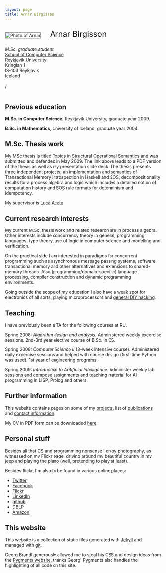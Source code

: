 ```yaml
---
layout: page
title: Arnar Birgisson
---
```


<div style="margin-top: 20px; margin-bottom: 25px; min-height: 207px;">
<img style="margin-top: 10px; margin-right: 30px; float: left; border: solid 1px #666" src="/arnar/static/img/arnar.jpg" alt="Photo of Arnar" />
<p style="font-size: 1.8em;">Arnar Birgisson</p>
<div class="line-block">
<div class="line"><em>M.Sc. graduate student</em></div>
<div class="line"><a href="http://www.ru.is/?pageid=3093">School of Computer Science</a></div>
<div class="line"><a href="http://www.ru.is/">Reykjavík University</a></div>
<div class="line">Kringlan 1</div>
<div class="line">IS-103 Reykjavík</div>
<div class="line">Iceland</div>
<div class="line">&nbsp;</div>
<div class="line"><script type="text/javascript">
        document.write('\074a href="mailto:');
        document.write('arnarb07');
        document.write('\100');
        document.write('ru.is"\076');
        document.write('arnarb07');
        document.write('\100');
        document.write('ru.is\074/a\076');
    </script> / <script type="text/javascript">
        document.write('\074a href="mailto:');
        document.write('arnarbi');
        document.write('\100');
        document.write('gmail.com"\076');
        document.write('arnarbi');
        document.write('\100');
        document.write('gmail.com\074/a\076');
    </script></div>
</div>

<div style="clear:both"><!-- --></div>
</div>

Previous education
------------------

**M.Sc. in Computer Science**, Reykjavik University, graduate year 2009.

**B.Sc. in Mathematics**, University of Iceland, graduate year 2004.

M.Sc. Thesis work
-----------------

My MSc thesis is titled [Topics in Structural Operational Semantics](projects/msc-thesis) 
and was submitted and defended in May 2009. The link above leads to a PDF version of the thesis as well as my 
presentation slide deck. The thesis presents three independent projects; an implementation and semantics of 
Transactional Memory Introspection in Haskell and SOS, decompositionality results for a process algebra and 
logic which includes a detailed notion of computation history and SOS rule formats for determinism and idempotency.

My supervisor is [Luca Aceto](http://www.ru.is/luca/)

Current research interests
--------------------------

My current M.Sc. thesis work and related research are in process algebra. Other interests include concurrency 
theory in general, programming languages, type theory, use of logic in computer science and modelling and verification.

On the practical side I am interested in paradigms for concurrent programming such as asynchronous message passing 
systems, software transactional memory and other alternatives and extensions to shared-memory threads. Also 
(programming/domain-specific) language processing, compiler construction and dynamic programming environments.

Going outside the scope of my education I also have a weak spot for electronics of all sorts, playing microprocessors 
and [general DIY hacking](http://www.hackaday.com/).

Teaching
--------

I have previously been a TA for the following courses at RU.

Spring 2008: *Algorithm design and analysis.* Administered weekly excercise sessions.
             2nd-3rd year elective course of B.Sc. in CS.

Spring 2008: *Computer Science II* (3-week intensive course). Administered daily excercise sessions 
             and helped with course design (first-time Python was used). 1st year of engineering programs.

Spring 2009: *Introduction to Aritificial Intelligence.* Administer weekly lab sessions and compose assignments 
             and teaching material for AI programming in LISP, Prolog and others.

Further information
-------------------

This website contains pages on some of my [projects](http://www.hvergi.net/arnar/projects/), 
list of [publications](http://www.hvergi.net/arnar/publications/)
and [contact information](http://www.hvergi.net/arnar/contact/).

My CV in PDF form can be downloaded [here](http://www.hvergi.net/arnar/public/cv.pdf).

Personal stuff
--------------

Besides all that CS and programming nonsense I enjoy photography, as witnessed on 
[my Flickr page](http://www.flickr.com/photos/arnarbi), driving around 
[my beautiful country](http://www.flickr.com/search/?q=iceland%20landscape&w=all) in my jeep and playing 
the piano (well, pretending to play at least).

Besides flickr, I'm also to be found in various online places:

- [Twitter](http://twitter.com/arnarbi)
- [Facebook](http://www.facebook.com/people/Arnar-Birgisson/707273680)
- [Flickr](http://www.flickr.com/photos/arnarbi/)
- [LinkedIn](http://www.linkedin.com/pub/b/1b4/19)
- [github](http://github.com/arnar)
- [DBLP](http://www.informatik.uni-trier.de/~ley/db/indices/a-tree/b/Birgisson:Arnar.html)
- [Amazon](http://www.amazon.com/gp/pdp/profile/A1QNY7AUX6PAIR)

This website
------------

This website is a collection of static files generated with [Jekyll](http://github.com/mojombo/jekyll/tree/master)
and managed with [git](http://git-scm.com/).

Georg Brandl generously allowed me to steal his CSS and design ideas from the 
[Pygments website](http://www.pygments.org/), thanks Georg! Pygments also handles the highlighting of all code on this site.

